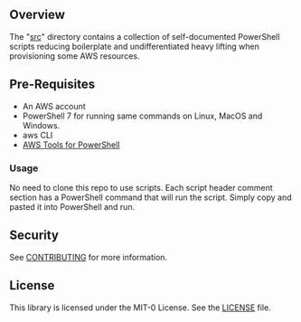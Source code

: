 ## Overview

The "[src](./src/)" directory contains a collection of self-documented PowerShell scripts reducing boilerplate and undifferentiated heavy lifting when provisioning some AWS resources. 

## Pre-Requisites

- An AWS account
- PowerShell 7 for running same commands on Linux, MacOS and Windows.
- aws CLI
- [AWS Tools for PowerShell](https://docs.aws.amazon.com/powershell/latest/userguide/pstools-getting-set-up-windows.html)

### Usage

No need to clone this repo to use scripts. Each script header comment section has a PowerShell command that will run the script. Simply copy and pasted it into PowerShell and run. 

## Security
See [CONTRIBUTING]() for more information.

## License
This library is licensed under the MIT-0 License. See the [LICENSE](./LICENSE) file.